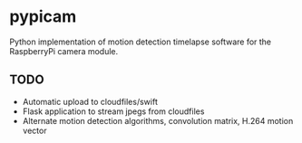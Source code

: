 pypicam
=======

Python implementation of motion detection timelapse software for the
RaspberryPi camera module.

TODO
----
* Automatic upload to cloudfiles/swift
* Flask application to stream jpegs from cloudfiles
* Alternate motion detection algorithms, convolution matrix, H.264 motion
  vector

